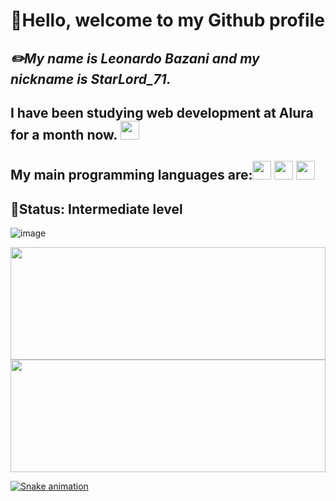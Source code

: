<h1><strong>🙌Hello, welcome to my Github profile</strong></h1>
<h2><strong><em>✏️My name is Leonardo Bazani and my nickname is StarLord_71.</em></strong></h2>

 <h2>I have been studying web development at Alura for a month now. <img width= "30px" height="30px" style="display: inline" src="https://user-images.githubusercontent.com/112039188/188991310-d740486e-10cd-49f3-83c4-3b65782261c2.png"> </h2>
 
 <h2>My main programming languages are:<img src="https://cdn.jsdelivr.net/gh/devicons/devicon/icons/javascript/javascript-original.svg" width="30" height="30"/> <img src="https://cdn.jsdelivr.net/gh/devicons/devicon/icons/css3/css3-original.svg" width="30" height="30"/>  <img src="https://cdn.jsdelivr.net/gh/devicons/devicon/icons/html5/html5-original-wordmark.svg" width="30" height="30"/></h2> 
 
 

 <h2>📜Status: Intermediate level </h2>
 
![image](https://user-images.githubusercontent.com/112039188/188994300-af23458b-eda2-4c7c-98e5-b705a5a555be.png)

<div>
<a width="100%" href="https://github.com/seu-usuário-aqui">
<img width="100% "height="180em" src="https://github-readme-stats.vercel.app/api/top-langs/?username=LeonardoBazani&layout=compact&langs_count=7&theme=dracula"/>
<img width="100%" height="180em" src="https://github-readme-stats.vercel.app/api?username=LeonardoBazani&show_icons=true&theme=dracula&include_all_commits=true&count_private=true"/>
</div>

![Snake animation](https://github.com/Le/LeonardoBazani/blob/output/github-contribution-grid-snake.svg)
<!--
**LeonardoBazani/LeonardoBazani** is a ✨ _special_ ✨ repository because its `README.md` (this file) appears on your GitHub profile.

Here are some ideas to get you started:

-  I’m currently working on ...
-  I’m currently learning ...
- 👯 I’m looking to collaborate on ...
- 🤔 I’m looking for help with ...
- 💬 Ask me about ...
- 📫 How to reach me: ...
- 😄 Pronouns: ...
- ⚡ Fun fact: ...
-->
